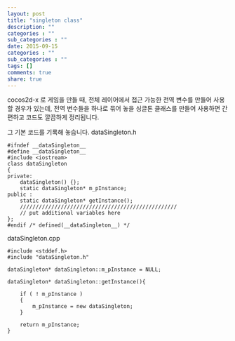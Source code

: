 ```yaml
---
layout: post
title: "singleton class"
description: ""
categories : ""
sub_categories : ""
date: 2015-09-15
categories : ""
sub_categories : ""
tags: []
comments: true
share: true
---
```


cocos2d-x 로 게임을 만들 때, 전체 레이어에서 접근 가능한 전역 변수를 만들어 사용할 경우가 있는데, 전역 변수들을 하나로 묶어
놓을 싱글톤 클래스를 만들어 사용하면 간편하고 코드도 깔끔하게 정리됩니다.

그 기본 코드를 기록해 놓습니다. dataSingleton.h

  

  

    #ifndef __dataSingleton__
    #define __dataSingleton__
    #include <iostream>
    class dataSingleton
    {
    private:
        dataSingleton() {};
        static dataSingleton* m_pInstance;
    public :
        static dataSingleton* getInstance();
        //////////////////////////////////////////////////
        // put additional variables here
    };
    #endif /* defined(__dataSingleton__) */

  
dataSingleton.cpp

    #include <stddef.h>
    #include "dataSingleton.h"
     
    dataSingleton* dataSingleton::m_pInstance = NULL;
     
    dataSingleton* dataSingleton::getInstance(){
     
        if ( ! m_pInstance )
        {
            m_pInstance = new dataSingleton;
        }
     
        return m_pInstance;
    }

  

